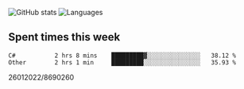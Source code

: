 ![GitHub stats](https://github-readme-stats.vercel.app/api?username=emipa606&theme=github_dark&show_icons=true) 
![Languages](https://github-readme-stats.vercel.app/api/top-langs/?username=emipa606&theme=github_dark&layout=compact)

## Spent times this week
<!--START_SECTION:waka-->

```text
C#           2 hrs 8 mins    █████████▓░░░░░░░░░░░░░░░   38.12 %
Other        2 hrs 1 min     █████████░░░░░░░░░░░░░░░░   35.93 %
```

<!--END_SECTION:waka-->


26012022/8690260
